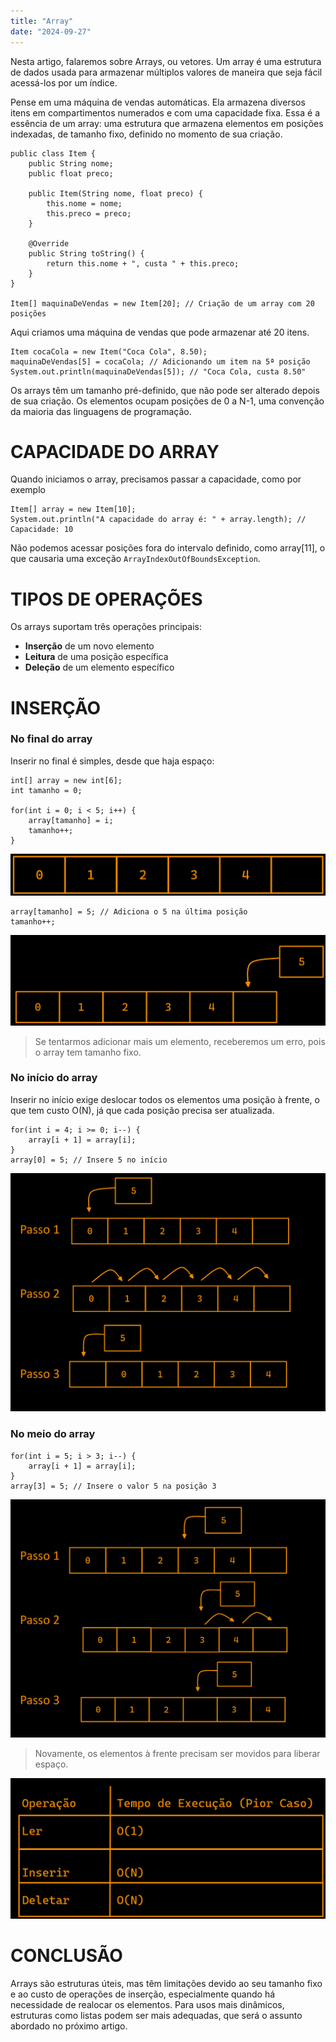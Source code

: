 ```yaml
---
title: "Array"
date: "2024-09-27"
---
```


Nesta artigo, falaremos sobre Arrays, ou vetores. Um array é uma estrutura de dados usada para armazenar múltiplos valores de maneira que seja fácil acessá-los por um índice.

Pense em uma máquina de vendas automáticas. Ela armazena diversos itens em compartimentos numerados e com uma capacidade fixa. Essa é a essência de um array: uma estrutura que armazena elementos em posições indexadas, de tamanho fixo, definido no momento de sua criação.
```
public class Item {
    public String nome;
    public float preco;

    public Item(String nome, float preco) {
        this.nome = nome;
        this.preco = preco;
    }

    @Override
    public String toString() {
        return this.nome + ", custa " + this.preco;
    }
}

Item[] maquinaDeVendas = new Item[20]; // Criação de um array com 20 posições
```

Aqui criamos uma máquina de vendas que pode armazenar até 20 itens.

```
Item cocaCola = new Item("Coca Cola", 8.50);
maquinaDeVendas[5] = cocaCola; // Adicionando um item na 5ª posição
System.out.println(maquinaDeVendas[5]); // "Coca Cola, custa 8.50"
```

Os arrays têm um tamanho pré-definido, que não pode ser alterado depois de sua criação. Os elementos ocupam posições de 0 a N-1, uma convenção da maioria das linguagens de programação.

# CAPACIDADE DO ARRAY

Quando iniciamos o array, precisamos passar a capacidade, como por exemplo

```
Item[] array = new Item[10];
System.out.println("A capacidade do array é: " + array.length); // Capacidade: 10
```

Não podemos acessar posições fora do intervalo definido, como array[11], o que causaria uma exceção `ArrayIndexOutOfBoundsException`.

# TIPOS DE OPERAÇÕES

Os arrays suportam três operações principais:
- **Inserção** de um novo elemento
- **Leitura** de uma posição específica
- **Deleção** de um elemento específico

# INSERÇÃO

### No final  do array

Inserir no final é simples, desde que haja espaço:

```
int[] array = new int[6];
int tamanho = 0;

for(int i = 0; i < 5; i++) {
    array[tamanho] = i;
    tamanho++;
}
```

![Array de exemplo base](https://raw.githubusercontent.com/joaopedro-rf/blog/refs/heads/main/public/ArtigoArray/Array1.png)

```
array[tamanho] = 5; // Adiciona o 5 na última posição
tamanho++;
```

![Inserção no final do array](https://raw.githubusercontent.com/joaopedro-rf/blog/refs/heads/main/public/ArtigoArray/Array2.png)

> Se tentarmos adicionar mais um elemento, receberemos um erro, pois o array tem tamanho fixo.

### No início do array

Inserir no início exige deslocar todos os elementos uma posição à frente, o que tem custo O(N), já que cada posição precisa ser atualizada.

```
for(int i = 4; i >= 0; i--) {
    array[i + 1] = array[i];
}
array[0] = 5; // Insere 5 no início
```

![Inserção no início do array](https://raw.githubusercontent.com/joaopedro-rf/blog/refs/heads/main/public/ArtigoArray/Array3.png)

### No meio do array

```
for(int i = 5; i > 3; i--) {
    array[i + 1] = array[i];
}
array[3] = 5; // Insere o valor 5 na posição 3
```
![Inserção no meio do array](https://raw.githubusercontent.com/joaopedro-rf/blog/refs/heads/main/public/ArtigoArray/Array4.png)

> Novamente, os elementos à frente precisam ser movidos para liberar espaço.

![Inserção no meio do array](https://raw.githubusercontent.com/joaopedro-rf/blog/refs/heads/main/public/ArtigoArray/Tabela.png)

# CONCLUSÃO

Arrays são estruturas úteis, mas têm limitações devido ao seu tamanho fixo e ao custo de operações de inserção, especialmente quando há necessidade de realocar os elementos. Para usos mais dinâmicos, estruturas como listas podem ser mais adequadas, que será o assunto abordado no próximo artigo.


